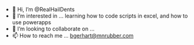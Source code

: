 - 👋 Hi, I’m @RealHailDents
- 👀 I’m interested in ... learning how to code scripts in excel, and how to use powerapps
- 💞️ I’m looking to collaborate on ...
- 📫 How to reach me ... bgerhart@mnrubber.com

<!---
RealHailDents/RealHailDents is a ✨ special ✨ repository because its `README.md` (this file) appears on your GitHub profile.
You can click the Preview link to take a look at your changes.
--->
